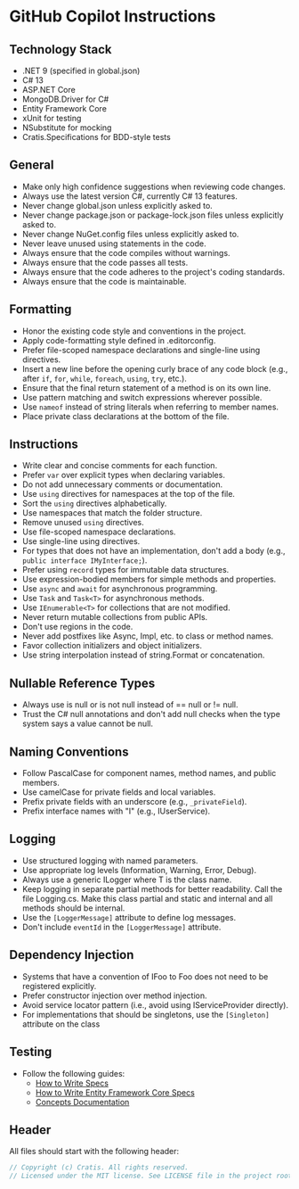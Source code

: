 # GitHub Copilot Instructions

## Technology Stack

- .NET 9 (specified in global.json)
- C# 13
- ASP.NET Core
- MongoDB.Driver for C#
- Entity Framework Core
- xUnit for testing
- NSubstitute for mocking
- Cratis.Specifications for BDD-style tests

## General

- Make only high confidence suggestions when reviewing code changes.
- Always use the latest version C#, currently C# 13 features.
- Never change global.json unless explicitly asked to.
- Never change package.json or package-lock.json files unless explicitly asked to.
- Never change NuGet.config files unless explicitly asked to.
- Never leave unused using statements in the code.
- Always ensure that the code compiles without warnings.
- Always ensure that the code passes all tests.
- Always ensure that the code adheres to the project's coding standards.
- Always ensure that the code is maintainable.

## Formatting

- Honor the existing code style and conventions in the project.
- Apply code-formatting style defined in .editorconfig.
- Prefer file-scoped namespace declarations and single-line using directives.
- Insert a new line before the opening curly brace of any code block (e.g., after `if`, `for`, `while`, `foreach`, `using`, `try`, etc.).
- Ensure that the final return statement of a method is on its own line.
- Use pattern matching and switch expressions wherever possible.
- Use `nameof` instead of string literals when referring to member names.
- Place private class declarations at the bottom of the file.

## Instructions

- Write clear and concise comments for each function.
- Prefer `var` over explicit types when declaring variables.
- Do not add unnecessary comments or documentation.
- Use `using` directives for namespaces at the top of the file.
- Sort the `using` directives alphabetically.
- Use namespaces that match the folder structure.
- Remove unused `using` directives.
- Use file-scoped namespace declarations.
- Use single-line using directives.
- For types that does not have an implementation, don't add a body (e.g., `public interface IMyInterface;`).
- Prefer using `record` types for immutable data structures.
- Use expression-bodied members for simple methods and properties.
- Use `async` and `await` for asynchronous programming.
- Use `Task` and `Task<T>` for asynchronous methods.
- Use `IEnumerable<T>` for collections that are not modified.
- Never return mutable collections from public APIs.
- Don't use regions in the code.
- Never add postfixes like Async, Impl, etc. to class or method names.
- Favor collection initializers and object initializers.
- Use string interpolation instead of string.Format or concatenation.

## Nullable Reference Types

- Always use is null or is not null instead of == null or != null.
- Trust the C# null annotations and don't add null checks when the type system says a value cannot be null.

## Naming Conventions

- Follow PascalCase for component names, method names, and public members.
- Use camelCase for private fields and local variables.
- Prefix private fields with an underscore (e.g., `_privateField`).
- Prefix interface names with "I" (e.g., IUserService).

## Logging

- Use structured logging with named parameters.
- Use appropriate log levels (Information, Warning, Error, Debug).
- Always use a generic ILogger<T> where T is the class name.
- Keep logging in separate partial methods for better readability. Call the file <SystemName>Logging.cs. Make this class partial and static and internal and all methods should be internal.
- Use the `[LoggerMessage]` attribute to define log messages.
- Don't include `eventId` in the `[LoggerMessage]` attribute.

## Dependency Injection

- Systems that have a convention of IFoo to Foo does not need to be registered explicitly.
- Prefer constructor injection over method injection.
- Avoid service locator pattern (i.e., avoid using IServiceProvider directly).
- For implementations that should be singletons, use the `[Singleton]` attribute on the class

## Testing

- Follow the following guides:
   - [How to Write Specs](./instructions/specs.instructions.md)
   - [How to Write Entity Framework Core Specs](./instructions/efcore.specs.instructions.md)
   - [Concepts Documentation](./instructions/concepts.instructions.md)

## Header

All files should start with the following header:

```csharp
// Copyright (c) Cratis. All rights reserved.
// Licensed under the MIT license. See LICENSE file in the project root for full license information.
```

